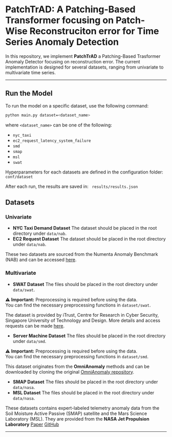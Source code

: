 # PatchTrAD: A Patching-Based Transformer focusing on Patch-Wise Reconstruciton error for Time Series Anomaly Detection

In this repository, we implement **PatchTrAD** a Patching-Based Trasformer Anomaly Detector focusing on reconstruction error. The current implementation is designed for several datasets, ranging from univariate to multivariate time series.

---

## Run the Model

To run the model on a specific dataset, use the following command:

```bash
python main.py dataset=<dataset_name>
```
where `<dataset_name>` can be one of the following:  

- `nyc_taxi`  
- `ec2_request_latency_system_failure`  
- `smd`  
- `smap`  
- `msl`  
- `swat`  


Hyperparameters for each datasets are defined in the configuration folder: ``` conf/dataset```

After each run, the results are saved in: ``` results/results.json```

## Datasets

### Univariate

- **NYC Taxi Demand Dataset** The dataset should be placed in the root directory under `data/nab`.    
- **EC2 Request Dataset** The dataset should be placed in the root directory under `data/nab`.    

These two datasets are sourced from the Numenta Anomaly Benchmark (NAB) and can be accessed [here](https://github.com/numenta/NAB/).

### Multivariate

- **SWAT Dataset** The files should be placed in the root directory under `data/swat`.  

⚠ **Important:** Preprocessing is required before using the data.  
You can find the necessary preprocessing functions in `dataset/swat`. 

The dataset is provided by iTrust, Centre for Research in Cyber Security, Singapore University of Technology and Design. More details and access requests can be made [here](https://itrust.sutd.edu.sg/itrust-labs_datasets/dataset_info/).

- **Server Machine Dataset** The files should be placed in the root directory under `data/smd`.  

⚠ **Important:** Preprocessing is required before using the data.  
You can find the necessary preprocessing functions in `dataset/smd`. 

This dataset originates from the **OmniAnomaly** methods and can be downloaded by cloning the original [OmniAnomaly repository](https://github.com/NetManAIOps/OmniAnomaly).

- **SMAP Dataset** The files should be placed in the root directory under `data/nasa`.  
- **MSL Dataset** The files should be placed in the root directory under `data/nasa`.  

These datasets contains expert-labeled telemetry anomaly data from the Soil Moisture Active Passive (SMAP) satellite and the Mars Science Laboratory (MSL). They are provided from the **NASA Jet Propulsion Laboratory** [Paper](https://arxiv.org/abs/1802.04431) [GitHub](https://github.com/khundman/telemanom)


---